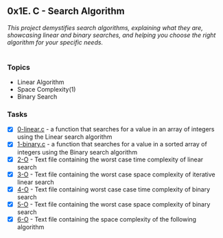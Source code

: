 ## 0x1E. C - Search Algorithm

_This project demystifies search algorithms, explaining what they are, showcasing linear and binary searches, and helping you choose the right algorithm for your specific needs._
<br><br>

### Topics
- Linear Algorithm
- Space Complexity(1)
- Binary Search

### Tasks
- [x] [0-linear.c](./0-linear.c) - a function that searches for a value in an array of integers using the Linear search algorithm
- [x] [1-binary.c](./1-binary.c) - a function that searches for a value in a sorted array of integers using the Binary search algorithm
- [x] [2-O](./2-O) - Text file containing the worst case time complexity of linear search
- [x] [3-O](./3-O) - Text file containing the worst case space complexity of iterative linear search
- [x] [4-O](./4-O) - Text file containing worst case case time complexity of binary search
- [x] [5-O](./5-O) - Text file containing the worst case space complexity of binary search
- [x] [6-O](./6-O) - Text file containing the space complexity of the following algorithm

